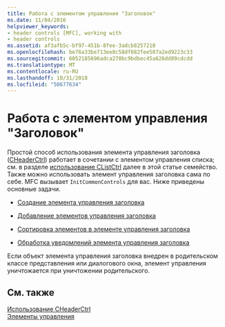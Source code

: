 ```yaml
---
title: Работа с элементом управления "Заголовок"
ms.date: 11/04/2016
helpviewer_keywords:
- header controls [MFC], working with
- header controls
ms.assetid: af3afb5c-bf97-451b-8fee-3adcb8257210
ms.openlocfilehash: be76a33be713ee8c58df082fee507a2ed9223c33
ms.sourcegitcommit: 6052185696adca270bc9bdbec45a626dd89cdcdd
ms.translationtype: MT
ms.contentlocale: ru-RU
ms.lasthandoff: 10/31/2018
ms.locfileid: "50677634"
---
```

# <a name="working-with-a-header-control"></a>Работа с элементом управления "Заголовок"

Простой способ использования элемента управления заголовка ([CHeaderCtrl](../mfc/reference/cheaderctrl-class.md)) работает в сочетании с элементом управления списка; см. в разделе [использование CListCtrl](../mfc/using-clistctrl.md) далее в этой статье семейство. Также можно использовать элемент управления заголовка сама по себе. MFC вызывает `InitCommonControls` для вас. Ниже приведены основные задачи.

- [Создание элемента управления заголовка](../mfc/creating-the-header-control.md)

- [Добавление элементов управления заголовка](../mfc/adding-items-to-the-header-control.md)

- [Сортировка элементов в элементе управления заголовка](../mfc/ordering-items-in-the-header-control.md)

- [Обработка уведомлений элемента управления заголовка](../mfc/processing-header-control-notifications.md)

Если объект элемента управления заголовка внедрен в родительском классе представления или диалогового окна, элемент управления уничтожается при уничтожении родительского.

## <a name="see-also"></a>См. также

[Использование CHeaderCtrl](../mfc/using-cheaderctrl.md)<br/>
[Элементы управления](../mfc/controls-mfc.md)

